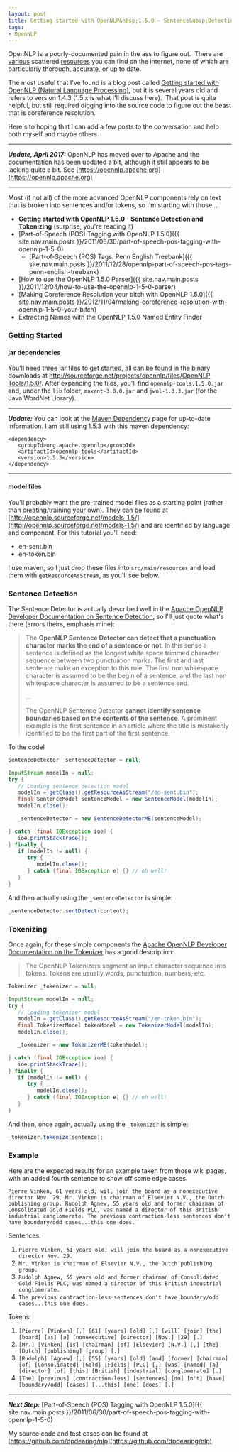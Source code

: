 ```yaml
---
layout: post
title: Getting started with OpenNLP&nbsp;1.5.0 – Sentence&nbsp;Detection and Tokenizing
tags:
- OpenNLP
---
```

OpenNLP is a poorly-documented pain in the ass to figure out.  There are [various](http://opennlp.sourceforge.net/README.html) scattered [resources](http://opennlp.apache.org/docs/1.5.3/manual/opennlp.html) you can find on the internet, none of which are particularly thorough, accurate, or up to date.

The most useful that I've found is a blog post called [Getting started with OpenNLP (Natural Language Processing)](http://danielmclaren.com/node/49), but it is several years old and refers to version 1.4.3 (1.5.x is what I'll discuss here).  That post is quite helpful, but still required digging into the source code to figure out the beast that is coreference resolution. 

Here's to hoping that I can add a few posts to the conversation and help both myself and maybe others.

---

_**Update, April 2017:**_ OpenNLP has moved over to Apache and the documentation has been updated a bit, although it still appears to be lacking quite a bit.  See [https://opennlp.apache.org](https://opennlp.apache.org) 

---

Most (if not all) of the more advanced OpenNLP components rely on text that is broken into sentences and/or tokens, so I'm starting with those...

<!--more-->

- **Getting started with OpenNLP 1.5.0 - Sentence Detection and Tokenizing** (surprise, you're reading it)
- [Part-of-Speech (POS) Tagging with OpenNLP 1.5.0]({{ site.nav.main.posts }}/2011/06/30/part-of-speech-pos-tagging-with-opennlp-1-5-0)
  - [Part-of-Speech (POS) Tags: Penn English Treebank]({{ site.nav.main.posts }}/2011/12/28/opennlp-part-of-speech-pos-tags-penn-english-treebank)
- [How to use the OpenNLP 1.5.0 Parser]({{ site.nav.main.posts }}/2011/12/04/how-to-use-the-opennlp-1-5-0-parser)
- [Making Coreference Resolution your bitch with OpenNLP 1.5.0]({{ site.nav.main.posts }}/2012/11/04/making-coreference-resolution-with-opennlp-1-5-0-your-bitch)
- Extracting Names with the OpenNLP 1.5.0 Named Entity Finder

### Getting Started

#### jar dependencies

You'll need three jar files to get started, all can be found in the binary downloads at [http://sourceforge.net/projects/opennlp/files/OpenNLP Tools/1.5.0/](http://sourceforge.net/projects/opennlp/files/OpenNLP%20Tools/1.5.0/). After expanding the files, you'll find `opennlp-tools.1.5.0.jar` and, under the `lib` folder, `maxent-3.0.0.jar` and `jwnl-1.3.3.jar` (for the Java WordNet Library).

---

_**Update:**_ You can look at the [Maven Dependency](http://opennlp.apache.org/maven-dependency.html) page for up-to-date information. I am still using 1.5.3 with this maven dependency:

```
<dependency>
   <groupId>org.apache.opennlp</groupId>
   <artifactId>opennlp-tools</artifactId>
   <version>1.5.3</version>
</dependency>
```
---

#### model files

You'll probably want the pre-trained model files as a starting point (rather than creating/training your own). They can be found at [http://opennlp.sourceforge.net/models-1.5/](http://opennlp.sourceforge.net/models-1.5/) and are identified by language and component. For this tutorial you'll need:

- en-sent.bin
- en-token.bin

I use maven, so I just drop these files into `src/main/resources` and load them with `getResourceAsStream`, as you'll see below.

### Sentence Detection

The Sentence Detector is actually described well in the [Apache OpenNLP Developer Documentation on Sentence Detection](https://opennlp.apache.org/documentation/1.7.2/manual/opennlp.html#tools.sentdetect.detection), so I'll just quote what's there (errors theirs, emphasis mine):

> The **OpenNLP Sentence Detector can detect that a punctuation character marks the end of a sentence or not**. In this sense a sentence is defined as the longest white space trimmed character sequence between two punctuation marks. The first and last sentence make an exception to this rule. The first non whitespace character is assumed to be the begin of a sentence, and the last non whitespace character is assumed to be a sentence end.
>
> ...
>
> The OpenNLP Sentence Detector **cannot identify sentence boundaries based on the contents of the sentence**. A prominent example is the first sentence in an article where the title is mistakenly identified to be the first part of the first sentence.

To the code!

```java
SentenceDetector _sentenceDetector = null;

InputStream modelIn = null;
try {
   // Loading sentence detection model
   modelIn = getClass().getResourceAsStream("/en-sent.bin");
   final SentenceModel sentenceModel = new SentenceModel(modelIn);
   modelIn.close();

   _sentenceDetector = new SentenceDetectorME(sentenceModel);

} catch (final IOException ioe) {
   ioe.printStackTrace();
} finally {
   if (modelIn != null) {
      try {
         modelIn.close();
      } catch (final IOException e) {} // oh well!
   }
}
```

And then actually using the `_sentenceDetector` is simple:

```java
_sentenceDetector.sentDetect(content);
```

### Tokenizing

Once again, for these simple components the [Apache OpenNLP Developer Documentation on the Tokenizer](https://opennlp.apache.org/documentation/1.7.2/manual/opennlp.html#tools.tokenizer.introduction) has a good description:

> The OpenNLP Tokenizers segment an input character sequence into tokens. Tokens are usually words, punctuation, numbers, etc.


```java
Tokenizer _tokenizer = null;

InputStream modelIn = null;
try {
   // Loading tokenizer model
   modelIn = getClass().getResourceAsStream("/en-token.bin");
   final TokenizerModel tokenModel = new TokenizerModel(modelIn);
   modelIn.close();

   _tokenizer = new TokenizerME(tokenModel);

} catch (final IOException ioe) {
   ioe.printStackTrace();
} finally {
   if (modelIn != null) {
      try {
         modelIn.close();
      } catch (final IOException e) {} // oh well!
   }
}
```

And then, once again, actually using the `_tokenizer` is simple:

```java
_tokenizer.tokenize(sentence);
```

### Example

Here are the expected results for an example taken from those wiki pages, with an added fourth sentence to show off some edge cases.

`Pierre Vinken, 61 years old, will join the board as a nonexecutive director Nov. 29. Mr. Vinken is chairman of Elsevier N.V., the Dutch publishing group. Rudolph Agnew, 55 years old and former chairman of Consolidated Gold Fields PLC, was named a director of this British industrial conglomerate. The previous contraction-less sentences don't have boundary/odd cases...this one does.`

Sentences:

1. `Pierre Vinken, 61 years old, will join the board as a nonexecutive director Nov. 29.`
2. `Mr. Vinken is chairman of Elsevier N.V., the Dutch publishing group.`
3. `Rudolph Agnew, 55 years old and former chairman of Consolidated Gold Fields PLC, was named a director of this British industrial conglomerate.`
4. `The previous contraction-less sentences don't have boundary/odd cases...this one does.`

Tokens:

1. `[Pierre] [Vinken] [,] [61] [years] [old] [,] [will] [join] [the] [board] [as] [a] [nonexecutive] [director] [Nov.] [29] [.]`
2. `[Mr.] [Vinken] [is] [chairman] [of] [Elsevier] [N.V.] [,] [the] [Dutch] [publishing] [group] [.]`
3. `[Rudolph] [Agnew] [,] [55] [years] [old] [and] [former] [chairman] [of] [Consolidated] [Gold] [Fields] [PLC] [,] [was] [named] [a] [director] [of] [this] [British] [industrial] [conglomerate] [.]`
4. `[The] [previous] [contraction-less] [sentences] [do] [n't] [have] [boundary/odd] [cases] [...this] [one] [does] [.]`


---

**_Next Step:_** [Part-of-Speech (POS) Tagging with OpenNLP 1.5.0]({{ site.nav.main.posts }}/2011/06/30/part-of-speech-pos-tagging-with-opennlp-1-5-0)

My source code and test cases can be found at [https://github.com/dpdearing/nlp](https://github.com/dpdearing/nlp)
